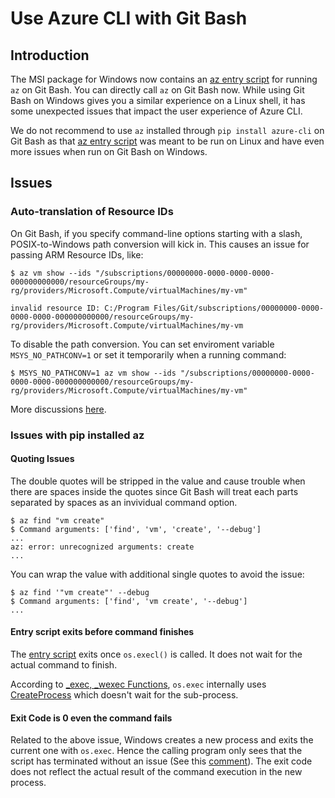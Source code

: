 # Use Azure CLI with Git Bash

## Introduction
The MSI package for Windows now contains an [az entry script](https://github.com/Azure/azure-cli/blob/dev/build_scripts/windows/scripts/az) for running `az` on Git Bash. You can directly call `az` on Git Bash now. While using Git Bash on Windows gives you a similar experience on a Linux shell, it has some unexpected issues that impact the user experience of Azure CLI. 

We do not recommend to use `az` installed through `pip install azure-cli` on Git Bash as that [az entry script](https://github.com/Azure/azure-cli/blob/dev/src/azure-cli/az) was meant to be run on Linux and have even more issues when run on Git Bash on Windows.  

## Issues

### Auto-translation of Resource IDs

On Git Bash, if you specify command-line options starting with a slash, POSIX-to-Windows path conversion will kick in. This causes an issue for passing ARM Resource IDs, like:
```
$ az vm show --ids "/subscriptions/00000000-0000-0000-0000-000000000000/resourceGroups/my-rg/providers/Microsoft.Compute/virtualMachines/my-vm"

invalid resource ID: C:/Program Files/Git/subscriptions/00000000-0000-0000-0000-000000000000/resourceGroups/my-rg/providers/Microsoft.Compute/virtualMachines/my-vm
```
To disable the path conversion. You can set enviroment variable `MSYS_NO_PATHCONV=1` or set it temporarily when a running command:
```
$ MSYS_NO_PATHCONV=1 az vm show --ids "/subscriptions/00000000-0000-0000-0000-000000000000/resourceGroups/my-rg/providers/Microsoft.Compute/virtualMachines/my-vm"
```

More discussions [here](https://stackoverflow.com/questions/7250130/how-to-stop-mingw-and-msys-from-mangling-path-names-given-at-the-command-line#34386471).

### Issues with pip installed az

#### Quoting Issues
The double quotes will be stripped in the value and cause trouble when there are spaces inside the quotes since Git Bash will treat each parts separated by spaces as an invividual command option.
```
$ az find "vm create"
$ Command arguments: ['find', 'vm', 'create', '--debug']
...
az: error: unrecognized arguments: create
...
```
You can wrap the value with additional single quotes to avoid the issue:
```
$ az find '"vm create"' --debug
$ Command arguments: ['find', 'vm create', '--debug']
...
```

#### Entry script exits before command finishes
The [entry script](https://github.com/Azure/azure-cli/blob/dev/src/azure-cli/az) exits once `os.execl()` is called. It does not wait for the actual command to finish.

According to [_exec, _wexec Functions](https://docs.microsoft.com/en-us/cpp/c-runtime-library/exec-wexec-functions?view=vs-2019), `os.exec` internally uses [CreateProcess](https://docs.microsoft.com/en-us/windows/win32/api/processthreadsapi/nf-processthreadsapi-createprocessw) which doesn't wait for the sub-process.

#### Exit Code is 0 even the command fails
Related to the above issue, Windows creates a new process and exits the current one with `os.exec`. Hence the calling program only sees that the script has terminated without an issue (See this [comment](https://bugs.python.org/issue9148#msg109179)). The exit code does not reflect the actual result of the command execution in the new process.
